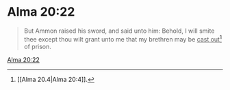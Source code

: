# Alma 20:22

> But Ammon raised his sword, and said unto him: Behold, I will smite thee except thou wilt grant unto me that my brethren may be <u>cast out</u>[^a] of prison.

[Alma 20:22](https://www.churchofjesuschrist.org/study/scriptures/bofm/alma/20?lang=eng&id=p22#p22)


[^a]: [[Alma 20.4|Alma 20:4]].  
